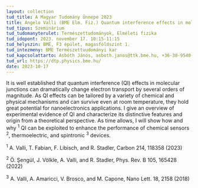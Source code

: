 ```yaml
---
layout: collection
tud_title: A Magyar Tudomány Ünnepe 2023
title: Angelo Valli (BME Elm. Fiz.) Quantum interference effects in molecular nanoelectronics
tud_tipus: Szeminárium
tud_tudomanyterulet: Természettudományok, Elméleti fizika 
tud_idopont: 2023. november 17. 10:15-11:15
tud_helyszin: BME, F3 épület, magasföldszint 1. 
tud_intezmeny: BME Természettuudományi kar
tud_kapcsolattarto: Asbóth János, asboth.janos@ttk.bme.hu, +36-30-9540-930
tud_url: https://dtp.physics.bme.hu/
date: 2023-10-17
---
```

It is well established that quantum interference (QI) effects in molecular junctions can dramatically change electron transport by several orders of magnitude. As QI effects can be tailored by a variety of chemical and physical mechanisms and can survive even at room temperature, they hold great potential for nanoelectronics applications. I give an overview of experimental evidence of QI and characterize its distinctive features and origin from a theoretical perspective. As time allows, I will show how and why <sup>1</sup> QI can be exploited to enhance the performance of chemical sensors <sup>2</sup>, thermoelectric, and spintronic <sup>3</sup> devices.

<sup>1</sup> A. Valli, T. Fabian, F. Libisch, and R. Stadler, Carbon 214, 118358 (2023)

<sup>2</sup> Ö. Şengül, J. Völkle, A. Valli, and R. Stadler, Phys. Rev. B  105, 165428 (2022)

<sup>3</sup> A. Valli, A. Amaricci, V. Brosco, and M. Capone, Nano Lett. 18, 2158 (2018)
